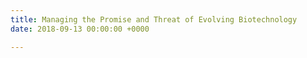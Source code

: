 ```yaml
---
title: Managing the Promise and Threat of Evolving Biotechnology
date: 2018-09-13 00:00:00 +0000

---
```

